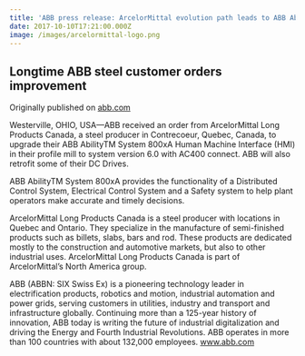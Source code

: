 ```yaml
---
title: 'ABB press release: ArcelorMittal evolution path leads to ABB Ability upgrades'
date: 2017-10-10T17:21:00.000Z
image: /images/arcelormittal-logo.png
---
```

## Longtime ABB steel customer orders improvement

Originally published on [abb.com](http://www.abb.co.in/cawp/seitp202/3f90f076010a97a6c125818600649f83.aspx)

Westerville, OHIO, USA—ABB received an order from ArcelorMittal Long Products Canada, a steel producer in Contrecoeur, Quebec, Canada, to upgrade their ABB AbilityTM System 800xA Human Machine Interface (HMI) in their profile mill to system version 6.0 with AC400 connect. ABB will also retrofit some of their DC Drives.

ABB AbilityTM System 800xA provides the functionality of a Distributed Control System, Electrical Control System and a Safety system to help plant operators make accurate and timely decisions.

ArcelorMittal Long Products Canada is a steel producer with locations in Quebec and Ontario. They specialize in the manufacture of semi-finished products such as billets, slabs, bars and rod. These products are dedicated mostly to the construction and automotive markets, but also to other industrial uses. ArcelorMittal Long Products Canada is part of ArcelorMittal’s North America group.

ABB (ABBN: SIX Swiss Ex) is a pioneering technology leader in electrification products, robotics and motion, industrial automation and power grids, serving customers in utilities, industry and transport and infrastructure globally. Continuing more than a 125-year history of innovation, ABB today is writing the future of industrial digitalization and driving the Energy and Fourth Industrial Revolutions. ABB operates in more than 100 countries with about 132,000 employees. www.abb.com
